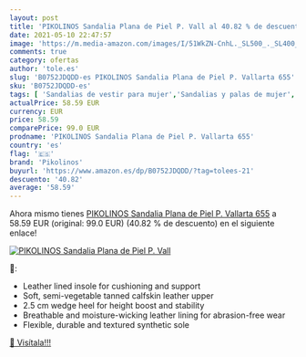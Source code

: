 ```yaml
---
layout: post
title: 'PIKOLINOS Sandalia Plana de Piel P. Vall al 40.82 % de descuento'
date: 2021-05-10 22:47:57
image: 'https://m.media-amazon.com/images/I/51WkZN-CnhL._SL500_._SL400_.jpg'
comments: true
category: ofertas
author: 'tole.es'
slug: 'B0752JDQDD-es PIKOLINOS Sandalia Plana de Piel P. Vallarta 655'
sku: 'B0752JDQDD-es'
tags: [ 'Sandalias de vestir para mujer','Sandalias y palas de mujer','Zapatos','Zapatos para mujer','Zapatos y complementos','pikolinos','sandalia', ]
actualPrice: 58.59 EUR
currency: EUR
price: 58.59
comparePrice: 99.0 EUR
prodname: 'PIKOLINOS Sandalia Plana de Piel P. Vallarta 655'
country: 'es'
flag: '🇪🇸'
brand: 'Pikolinos'
buyurl: 'https://www.amazon.es/dp/B0752JDQDD/?tag=tolees-21'
descuento: '40.82'
average: '58.59'
---
```


Ahora mismo tienes [PIKOLINOS Sandalia Plana de Piel P. Vallarta 655](https://www.amazon.es/dp/B0752JDQDD/?tag=tolees-21) a 58.59 EUR (original: 99.0 EUR) (40.82 %  de descuento) en el siguiente enlace!

[![PIKOLINOS Sandalia Plana de Piel P. Vall](https://m.media-amazon.com/images/I/51WkZN-CnhL._SL500_._SL400_.jpg)](https://www.amazon.es/dp/B0752JDQDD/?tag=tolees-21)

🔎:

- Leather lined insole for cushioning and support
- Soft, semi-vegetable tanned calfskin leather upper
- 2.5 cm wedge heel for height boost and stability
- Breathable and moisture-wicking leather lining for abrasion-free wear
- Flexible, durable and textured synthetic sole

[🛒 Visítala!!!](https://www.amazon.es/dp/B0752JDQDD/?tag=tolees-21)
